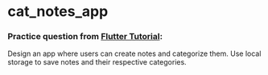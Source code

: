 # cat_notes_app

### Practice question from [Flutter Tutorial](https://flutter-tutorial.net/local-storage/questions-for-practice-7/):
Design an app where users can create notes and categorize them. Use local storage to save notes and their respective categories.
